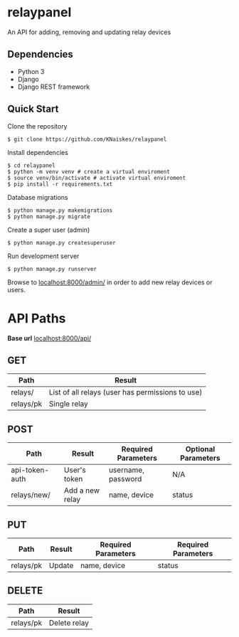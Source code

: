 # relaypanel

An API for adding, removing and updating relay devices

## Dependencies

- Python 3
- Django
- Django REST framework

## Quick Start

Clone the repository

```
$ git clone https://github.com/KNaiskes/relaypanel
```

Install dependencies

```
$ cd relaypanel
$ python -m venv venv # create a virtual enviroment
$ source venv/bin/activate # activate virtual enviroment
$ pip install -r requirements.txt
```

Database migrations

```
$ python manage.py makemigrations
$ python manage.py migrate
```

Create a super user (admin)

```
$ python manage.py createsuperuser
```

Run development server

```
$ python manage.py runserver
```

Browse to [localhost:8000/admin/](http://localhost:8000/admin/) in order to add
new relay devices or users.

# API Paths

**Base url** [localhost:8000/api/](http://localhost:8000/api/)

## GET

| Path          | Result                                           |
| ------------- | -------------                                    |
| relays/       | List of all relays (user has permissions to use) |
| relays/pk     | Single relay                                     |



## POST

| Path           | Result          | Required Parameters | Optional Parameters |
| -------------  | -------------   | -------------       | -------------       |
| api-token-auth | User's token    | username, password  | N/A                 |
| relays/new/    | Add a new relay | name, device        | status              |


## PUT

| Path          | Result        | Required Parameters | Required Parameters |
| ------------- | ------------- | -------------       | -------------       |
| relays/pk     | Update        | name, device        | status              |


## DELETE

| Path          | Result        |
| ------------- | ------------- |
| relays/pk     | Delete relay  |
